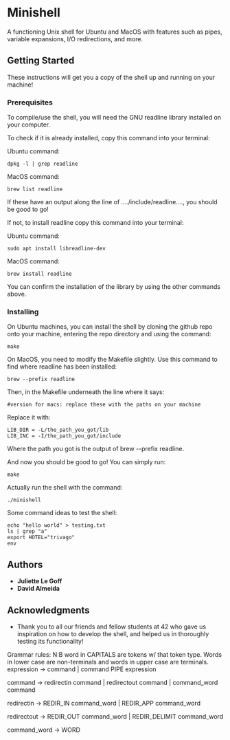 # Minishell

A functioning Unix shell for Ubuntu and MacOS with features such as pipes, variable expansions, I/O redirections, and more.

## Getting Started

These instructions will get you a copy of the shell up and running on your machine!

### Prerequisites

To compile/use the shell, you will need the GNU readline library installed on your computer.

To check if it is already installed, copy this command into your terminal:

Ubuntu command:
```
dpkg -l | grep readline
```
MacOS command:
```
brew list readline
```
If these have an output along the line of ..../include/readline...., you should be good to go!

If not, to install readline copy this command into your terminal:

Ubuntu command:
```
sudo apt install libreadline-dev
```

MacOS command:
```
brew install readline
```

You can confirm the installation of the library by using the other commands above.

### Installing

On Ubuntu machines, you can install the shell by cloning the github repo onto your machine, entering the repo directory and using the command:

```
make
```

On MacOS, you need to modify the Makefile slightly.
Use this command to find where readline has been installed:
```
brew --prefix readline
```

Then, in the Makefile underneath the line where it says:
```
#version for macs: replace these with the paths on your machine
```

Replace it with:

```
LIB_DIR = -L/the_path_you_got/lib
LIB_INC = -I/the_path_you_got/include
```

Where the path you got is the output of brew --prefix readline.

And now you should be good to go! You can simply run:

```
make
```

Actually run the shell with the command:

```
./minishell
```

Some command ideas to test the shell:

```
echo "hello world" > testing.txt
ls | grep "a"
export HOTEL="trivago"
env
```

## Authors

* **Juliette Le Goff**
* **David Almeida**

## Acknowledgments

* Thank you to all our friends and fellow students at 42 who gave us inspiration on how to develop the shell, and helped us in thoroughly testing its functionality!


Grammar rules:
N:B word in CAPITALS are tokens w/ that token type. Words in lower case are non-terminals and words in upper case are terminals.
expression → command
        | command PIPE expression

command → redirectin command
        | redirectout command
        | command_word command

redirectin -> REDIR_IN command_word
        | REDIR_APP command_word

redirectout → REDIR_OUT command_word
        | REDIR_DELIMIT command_word

command_word -> WORD

